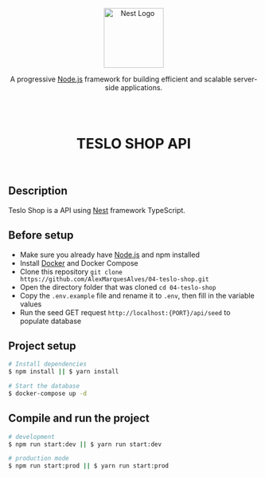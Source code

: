 <p align="center">
  <a href="http://nestjs.com/" target="blank"><img src="https://nestjs.com/img/logo-small.svg" width="120" alt="Nest Logo" /></a>
</p>

[circleci-image]: https://img.shields.io/circleci/build/github/nestjs/nest/master?token=abc123def456
[circleci-url]: https://circleci.com/gh/nestjs/nest

  <p align="center">A progressive <a href="http://nodejs.org" target="_blank">Node.js</a> framework for building efficient and scalable server-side applications.</p>
    <p align="center">

<br/>
<br/>
<h1 align='center'>TESLO SHOP API</h1>
<br/>

## Description

Teslo Shop is a API using [Nest](https://github.com/nestjs/nest) framework TypeScript.

## Before setup
- Make sure you already have [Node.js](https://nodejs.org/)  and npm installed
- Install [Docker](https://www.docker.com/) and Docker Compose
- Clone this repository ```git clone https://github.com/AlexMarquesAlves/04-teslo-shop.git```
- Open the directory folder that was cloned ```cd 04-teslo-shop```
- Copy the `.env.example` file and rename it to `.env`, then fill in the variable values
- Run the seed GET request ```http://localhost:{PORT}/api/seed``` to populate database

## Project setup

```bash
# Install dependencies
$ npm install || $ yarn install

# Start the database
$ docker-compose up -d
```

## Compile and run the project

```bash
# development
$ npm run start:dev || $ yarn run start:dev

# production mode
$ npm run start:prod || $ yarn run start:prod
```

